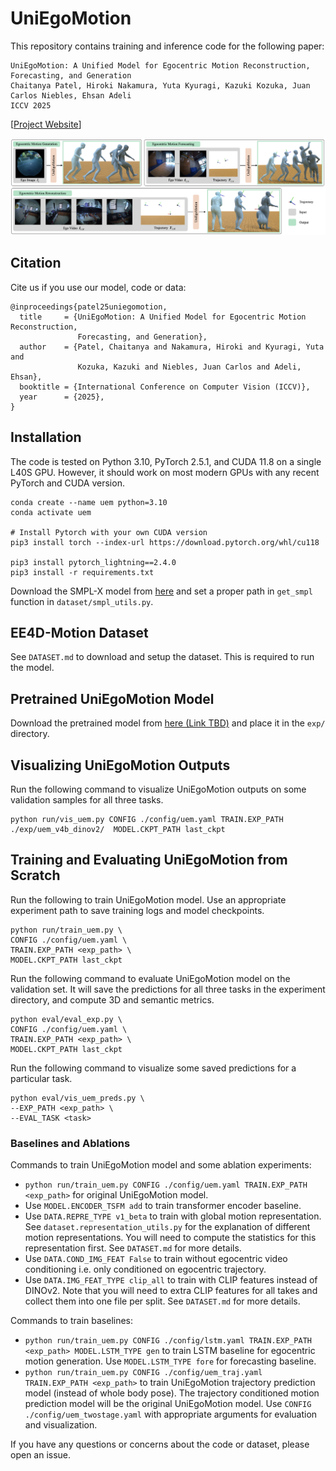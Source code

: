# UniEgoMotion
This repository contains training and inference code for the following paper: 
```
UniEgoMotion: A Unified Model for Egocentric Motion Reconstruction, Forecasting, and Generation
Chaitanya Patel, Hiroki Nakamura, Yuta Kyuragi, Kazuki Kozuka, Juan Carlos Niebles, Ehsan Adeli
ICCV 2025  
```
[[Project Website](https://chaitanya100100.github.io/UniEgoMotion)]

![Teaser](assets/teaser.png)

## Citation
Cite us if you use our model, code or data:
```
@inproceedings{patel25uniegomotion,
  title     = {UniEgoMotion: A Unified Model for Egocentric Motion Reconstruction, 
               Forecasting, and Generation},
  author    = {Patel, Chaitanya and Nakamura, Hiroki and Kyuragi, Yuta and 
               Kozuka, Kazuki and Niebles, Juan Carlos and Adeli, Ehsan},
  booktitle = {International Conference on Computer Vision (ICCV)},
  year      = {2025},
}
```

## Installation
The code is tested on Python 3.10, PyTorch 2.5.1, and CUDA 11.8 on a single L40S GPU. However, it should work on most modern GPUs with any recent PyTorch and CUDA version.
```
conda create --name uem python=3.10
conda activate uem

# Install Pytorch with your own CUDA version
pip3 install torch --index-url https://download.pytorch.org/whl/cu118

pip3 install pytorch_lightning==2.4.0
pip3 install -r requirements.txt
```
Download the SMPL-X model from [here](https://smpl-x.is.tue.mpg.de/) and set a proper path in `get_smpl` function in `dataset/smpl_utils.py`.

## EE4D-Motion Dataset
See `DATASET.md` to download and setup the dataset. This is required to run the model.

## Pretrained UniEgoMotion Model
Download the pretrained model from [here (Link TBD)]() and place it in the `exp/` directory.

## Visualizing UniEgoMotion Outputs
Run the following command to visualize UniEgoMotion outputs on some validation samples for all three tasks.
```
python run/vis_uem.py CONFIG ./config/uem.yaml TRAIN.EXP_PATH ./exp/uem_v4b_dinov2/  MODEL.CKPT_PATH last_ckpt
```

## Training and Evaluating UniEgoMotion from Scratch
Run the following to train UniEgoMotion model. Use an appropriate experiment path to save training logs and model checkpoints.
```
python run/train_uem.py \
CONFIG ./config/uem.yaml \
TRAIN.EXP_PATH <exp_path> \
MODEL.CKPT_PATH last_ckpt
```

Run the following command to evaluate UniEgoMotion model on the validation set. It will save the predictions for all three tasks in the experiment directory, and compute 3D and semantic metrics.
```
python eval/eval_exp.py \
CONFIG ./config/uem.yaml \
TRAIN.EXP_PATH <exp_path> \
MODEL.CKPT_PATH last_ckpt
```

Run the following command to visualize some saved predictions for a particular task.
```
python eval/vis_uem_preds.py \
--EXP_PATH <exp_path> \
--EVAL_TASK <task>
```

### Baselines and Ablations
Commands to train UniEgoMotion model and some ablation experiments:
- `python run/train_uem.py CONFIG ./config/uem.yaml TRAIN.EXP_PATH <exp_path>` for original UniEgoMotion model.
- Use `MODEL.ENCODER_TSFM add` to train transformer encoder baseline.
- Use `DATA.REPRE_TYPE v1_beta` to train with global motion representation. See `dataset.representation_utils.py` for the explanation of different motion representations. You will need to compute the statistics for this representation first. See `DATASET.md` for more details.
- Use `DATA.COND_IMG_FEAT False` to train without egocentric video conditioning i.e. only conditioned on egocentric trajectory.
- Use `DATA.IMG_FEAT_TYPE clip_all` to train with CLIP features instead of DINOv2. Note that you will need to extra CLIP features for all takes and collect them into one file per split. See `DATASET.md` for more details.

Commands to train baselines:
- `python run/train_uem.py CONFIG ./config/lstm.yaml TRAIN.EXP_PATH <exp_path> MODEL.LSTM_TYPE gen` to train LSTM baseline for egocentric motion generation. Use `MODEL.LSTM_TYPE fore` for forecasting baseline.
- `python run/train_uem.py CONFIG ./config/uem_traj.yaml TRAIN.EXP_PATH <exp_path>` to train UniEgoMotion trajectory prediction model (instead of whole body pose). The trajectory conditioned motion prediction model will be the original UniEgoMotion model. Use `CONFIG ./config/uem_twostage.yaml` with appropriate arguments for evaluation and visualization.


If you have any questions or concerns about the code or dataset, please open an issue.
